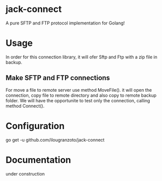 # jack-connect
A pure SFTP and FTP protocol implementation for Golang!

# Usage
In order for this connection library, it will ofer Sftp and Ftp with a zip file in backup.

## Make SFTP and FTP connections
For move a file to remote server use method MoveFile(). it will open the connection, copy file to remote directory and also copy to remote backup folder. We will have the opportunite to test only the connection, calling method Connect().

# Configuration
go get -u github.com/ilougranzoto/jack-connect

# Documentation
under construction
